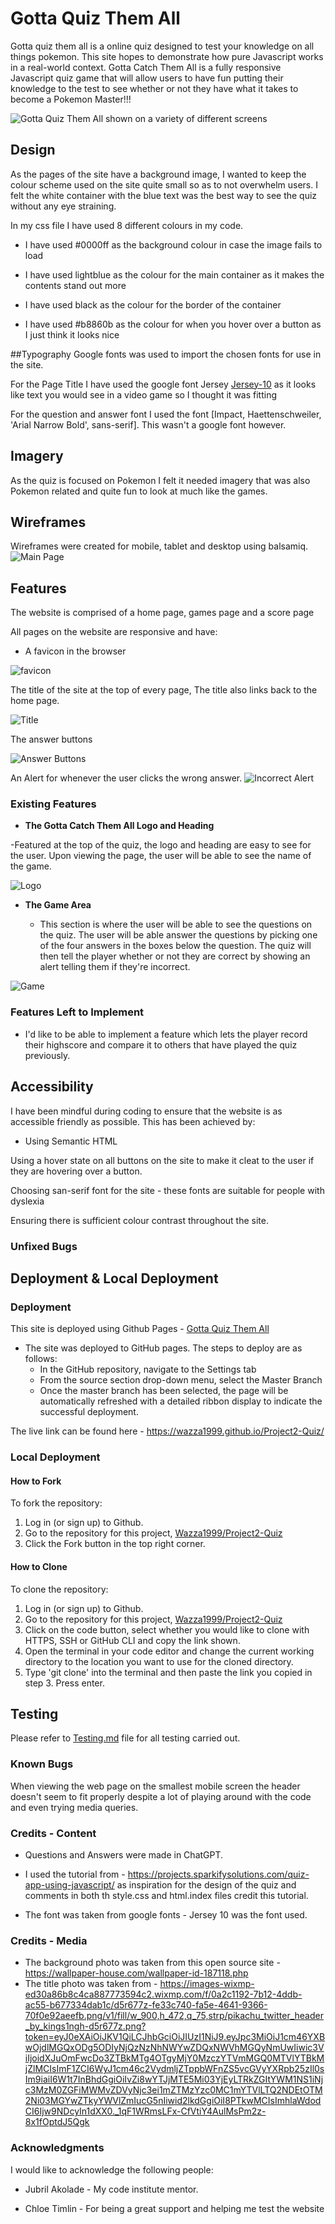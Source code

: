 # Gotta Quiz Them All

Gotta quiz them all is a online quiz designed to test your knowledge on all things pokemon. This site hopes to demonstrate how pure Javascript works in a real-world context. Gotta Catch Them All is a fully responsive Javascript quiz game that will allow users to have fun putting their knowledge to the test to see whether or not they have what it takes to become a Pokemon Master!!!

![Gotta Quiz Them All shown on a variety of different screens](media/features/mockup.jpg)

## Design

As the pages of the site have a background image, I wanted to keep the colour scheme used on the site quite small so as to not overwhelm users.
I felt the white container with the blue text was the best way to see the quiz without any eye straining.

In my css file I have used 8 different colours in my code.

- I have used #0000ff as the background colour in case the image fails to load

- I have used lightblue as the colour for the main container as it makes the contents stand out more

- I have used black as the colour for the border of the container

- I have used #b8860b as the colour for when you hover over a button as I just think it looks nice

##Typography
Google fonts was used to import the chosen fonts for use in the site.

For the Page Title I have used the google font Jersey [Jersey-10](https://fonts.google.com/specimen/Jersey+10) as it looks like text you would see in a video game so I thought it was fitting

For the question and answer font I used the font [Impact, Haettenschweiler, 'Arial Narrow Bold', sans-serif]. This wasn't a google font however.

## Imagery

As the quiz is focused on Pokemon I felt it needed imagery that was also Pokemon related and quite fun to look at much like the games.

## Wireframes

Wireframes were created for mobile, tablet and desktop using balsamiq.
![Main Page](media/features/wireframe.jpg)

## Features

The website is comprised of a home page, games page and a score page

All pages on the website are responsive and have:

- A favicon in the browser

![favicon](media/features/favicon.jpg)

The title of the site at the top of every page, The title also links back to the home page.

![Title](media/features/Banner.jpg)

The answer buttons

![Answer Buttons](media/features/answer.jpg)

An Alert for whenever the user clicks the wrong answer.
![Incorrect Alert](media/features/alert.jpg)


### Existing Features

- **The Gotta Catch Them All Logo and Heading**

-Featured at the top of the quiz, the logo and heading are easy to see for the user. Upon viewing the page, the user will be able to see the name of the game.

![Logo](assets/images/pikachu-header.png)

- **The Game Area**

  - This section is where the user will be able to see the questions on the quiz. The user will be able answer the questions by picking one of the four answers in the boxes below the question.
    The quiz will then tell the player whether or not they are correct by showing an alert telling them if they're incorrect.

![Game](media//features/answer.jpg)

### Features Left to Implement

- I'd like to be able to implement a feature which lets the player record their highscore and compare it to others that have played the quiz previously.

## Accessibility

I have been mindful during coding to ensure that the website is as accessible friendly as possible. This has been achieved by:

- Using Semantic HTML

Using a hover state on all buttons on the site to make it cleat to the user if they are hovering over a button.

Choosing san-serif font for the site - these fonts are suitable for people with dyslexia

Ensuring there is sufficient colour contrast throughout the site.

### Unfixed Bugs

## Deployment & Local Deployment

### Deployment

This site is deployed using Github Pages - [Gotta Quiz Them All](https://github.com/Wazza1999/Project2-Quiz)

- The site was deployed to GitHub pages. The steps to deploy are as follows:
  - In the GitHub repository, navigate to the Settings tab
  - From the source section drop-down menu, select the Master Branch
  - Once the master branch has been selected, the page will be automatically refreshed with a detailed ribbon display to indicate the successful deployment.

The live link can be found here - https://wazza1999.github.io/Project2-Quiz/

### Local Deployment

#### How to Fork

To fork the repository:

1. Log in (or sign up) to Github.
2. Go to the repository for this project, [Wazza1999/Project2-Quiz](https://github.com/Wazza1999/Project2-Quiz)
3. Click the Fork button in the top right corner.

#### How to Clone

To clone the repository:

1. Log in (or sign up) to Github.
2. Go to the repository for this project, [Wazza1999/Project2-Quiz](https://github.com/Wazza1999/Project2-Quiz)
3. Click on the code button, select whether you would like to clone with HTTPS, SSH or GitHub CLI and copy the link shown.
4. Open the terminal in your code editor and change the current working directory to the location you want to use for the cloned directory.
5. Type 'git clone' into the terminal and then paste the link you copied in step 3. Press enter.

## Testing

Please refer to [Testing.md](testing.md) file for all testing carried out.

### Known Bugs

When viewing the web page on the smallest mobile screen the header doesn't seem to fit properly despite a lot of playing around with the code and even trying media queries.

### Credits - Content

- Questions and Answers were made in ChatGPT.

- I used the tutorial from - https://projects.sparkifysolutions.com/quiz-app-using-javascript/ as inspiration for the design of the quiz and comments in both th style.css and html.index files credit this tutorial.

- The font was taken from google fonts - Jersey 10 was the font used.

### Credits - Media

- The background photo was taken from this open source site - https://wallpaper-house.com/wallpaper-id-187118.php
- The title photo was taken from - https://images-wixmp-ed30a86b8c4ca887773594c2.wixmp.com/f/0a2c1192-7b12-4ddb-ac55-b677334dab1c/d5r677z-fe33c740-fa5e-4641-9366-70f0e92aeefb.png/v1/fill/w_900,h_472,q_75,strp/pikachu_twitter_header_by_kings1ngh-d5r677z.png?token=eyJ0eXAiOiJKV1QiLCJhbGciOiJIUzI1NiJ9.eyJpc3MiOiJ1cm46YXBwOjdlMGQxODg5ODIyNjQzNzNhNWYwZDQxNWVhMGQyNmUwIiwic3ViIjoidXJuOmFwcDo3ZTBkMTg4OTgyMjY0MzczYTVmMGQ0MTVlYTBkMjZlMCIsImF1ZCI6WyJ1cm46c2VydmljZTppbWFnZS5vcGVyYXRpb25zIl0sIm9iaiI6W1t7InBhdGgiOiIvZi8wYTJjMTE5Mi03YjEyLTRkZGItYWM1NS1iNjc3MzM0ZGFiMWMvZDVyNjc3ei1mZTMzYzc0MC1mYTVlLTQ2NDEtOTM2Ni03MGYwZTkyYWVlZmIucG5nIiwid2lkdGgiOiI8PTkwMCIsImhlaWdodCI6Ijw9NDcyIn1dXX0._1qF1WRmsLFx-CfVtiY4AulMsPm2z-8x1fOptdJ5Qgk

### Acknowledgments

I would like to acknowledge the following people:

- Jubril Akolade - My code institute mentor.

- Chloe Timlin - For being a great support and helping me test the website
